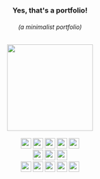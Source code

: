 <div> 

  <div align="center"> 
      <h3><strong>Yes, that's a portfolio!</strong></h3>
      <h6><i>(a minimalist portfolio)</i></h6>
  </div>
  
  
  <div align="center"> 
      <img height="200rem" src="https://i.pinimg.com/originals/18/80/ad/1880ad6f253bca33941695c3c25b54c7.gif"/>
  </div>
  
  <br>
  
  <div align="center">
    <img height="24rem" src="https://img.shields.io/badge/html5-%23E34F26.svg?style=for-the-badge&logo=html5&logoColor=white" />
    <img height="24rem" src="https://img.shields.io/badge/css3-%231572B6.svg?style=for-the-badge&logo=css3&logoColor=white" />
    <img height="24rem" src="https://img.shields.io/badge/javascript-%23323330.svg?style=for-the-badge&logo=javascript&logoColor=%23F7DF1E" />
    <img height="24rem" src="https://img.shields.io/badge/TypeScript-007ACC?style=for-the-badge&logo=typescript&logoColor=white" />
    <img height="24rem" src="https://img.shields.io/badge/PHP-777BB4?style=for-the-badge&logo=php&logoColor=white" />
      <br>
    <img height="24rem" src="https://img.shields.io/badge/bootstrap-%23563D7C.svg?style=for-the-badge&logo=bootstrap&logoColor=white" />
    <img height="24rem" src="https://img.shields.io/badge/Angular-DD0031?style=for-the-badge&logo=angular&logoColor=white" />
    <img height="24rem" src="https://img.shields.io/badge/Laravel-FF2D20?style=for-the-badge&logo=laravel&logoColor=white" />
      <br>
    <img height="24rem" src="https://img.shields.io/badge/-GraphQL-E10098?style=for-the-badge&logo=graphql&logoColor=white" />
    <img height="24rem" src="https://img.shields.io/badge/firebase-ffca28?style=for-the-badge&logo=firebase&logoColor=black" />
    <img height="24rem" src="https://img.shields.io/badge/MySQL-005C84?style=for-the-badge&logo=mysql&logoColor=white" />
    <img height="24rem" src="https://img.shields.io/badge/MongoDB-4EA94B?style=for-the-badge&logo=mongodb&logoColor=white" />
    <img height="24rem" src="https://img.shields.io/badge/Ubuntu-E95420?style=for-the-badge&logo=ubuntu&logoColor=white" />
  </div>
  
</div>
